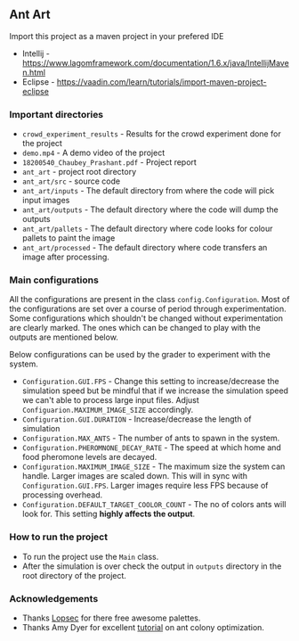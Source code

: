 ## Ant Art

Import this project as a maven project in your prefered IDE
* Intellij - https://www.lagomframework.com/documentation/1.6.x/java/IntellijMaven.html
* Eclipse - https://vaadin.com/learn/tutorials/import-maven-project-eclipse

### Important directories

* `crowd_experiment_results` - Results for  the crowd experiment done for the project
* `demo.mp4` - A demo video of the project
* `18200540_Chaubey_Prashant.pdf` - Project report
* `ant_art` - project root directory
* `ant_art/src` - source code
* `ant_art/inputs` - The default directory from where the code will pick input images
* `ant_art/outputs` - The default directory where the code will dump the outputs
* `ant_art/pallets` - The default directory where code looks for colour pallets to paint the image
* `ant_art/processed` - The default directory where code transfers an image after processing.

### Main configurations

All the configurations are present in the class `config.Configuration`. Most of the configurations are set over a course 
of period through experimentation. Some configurations which shouldn't be changed without experimentation are clearly 
marked. The ones which can be changed to play with the outputs are mentioned below.

Below configurations can be used by the grader to experiment with the system.
* `Configuration.GUI.FPS` - Change this setting to increase/decrease the simulation speed but be mindful that if we 
increase the simulation speed we can't able to process large input files. Adjust `Configuarion.MAXIMUM_IMAGE_SIZE` accordingly.
* `Configuration.GUI.DURATION` - Increase/decrease the length of simulation
* `Configuration.MAX_ANTS` - The number of ants to spawn in the system.
* `Configuration.PHEROMNONE_DECAY_RATE` - The speed at which home and food pheromone levels are decayed.
* `Configuration.MAXIMUM_IMAGE_SIZE` - The maximum size the system can handle. Larger images are scaled down. This will
in sync with `Configuration.GUI.FPS`. Larger images require less FPS because of processing overhead.
* `Configuration.DEFAULT_TARGET_COOLOR_COUNT` - The no of colors ants will look for. This setting **highly affects the output**.
 
### How to run the project
* To run the project use the `Main` class.
* After the simulation is over  check the output in `outputs` directory in the root directory of the project.

### Acknowledgements
* Thanks [Lopsec](https://lospec.com/palette-list) for there free awesome palettes.
* Thanks Amy Dyer for excellent [tutorial](http://amydyer.art/wp/index.php/2020/01/01/drawing-with-ants-generative-art-with-ant-colony-optimization-algorithms/) on ant colony optimization.